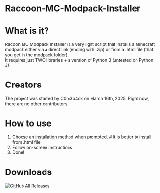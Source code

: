 # Raccoon-MC-Modpack-Installer

# What is it?
Racoon MC Modpack Installer is a very light script that installs a Minecraft modpack either via a direct link (ending with .zip) or from a .html file (that you get in the modpack folder).
<br> It requires just TWO libraries + a version of Python 3 (untested on Python 2).

# Creators

The project was started by C0m3b4ck on March 16th, 2025. Right now, there are no other contributors.

# How to use

1. Choose an installation method when prompted. # It is better to install from .html file
2. Follow on-screen instructions
3. Done!

# Downloads

![GitHub All Releases](https://img.shields.io/github/downloads/C0m3b4ck/Racoon-MC-Modpack-Installer/total)
